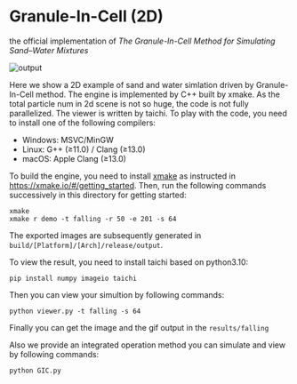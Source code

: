 # Granule-In-Cell (2D)
the official implementation of *The Granule-In-Cell Method for Simulating Sand–Water Mixtures*

![output](./results/bigball/output.gif)

Here we show a 2D example of sand and water simlation driven by Granule-In-Cell method. The engine is implemented by C++ built by xmake. As the total particle num in 2d scene is not so huge, the code is not fully parallelized. The viewer is written by taichi. To play with the code, you need to install one of the following compilers:

  - Windows: MSVC/MinGW
  - Linux: G++ (≥11.0) / Clang (≥13.0)
  - macOS: Apple Clang (≥13.0)

To build the engine, you need to install [xmake](https://xmake.io/) as instructed in https://xmake.io/#/getting_started.
Then, run the following commands successively in this directory for getting started:
```shell
xmake
xmake r demo -t falling -r 50 -e 201 -s 64
```
The exported images are subsequently generated in `build/[Platform]/[Arch]/release/output`.

To view the result, you need to install taichi based on python3.10:
```shell
pip install numpy imageio taichi
```
Then you can view your simultion by following commands:
```shell
python viewer.py -t falling -s 64
```
Finally you can get the image and the gif output in the `results/falling`

Also we provide an integrated operation method you can simulate and view by following commands:
```shell
python GIC.py
```



